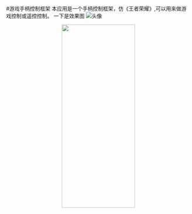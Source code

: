﻿#游戏手柄控制框架
 本应用是一个手柄控制框架，仿《王者荣耀》,可以用来做游戏控制或遥控控制。
一下是效果图
![头像](https://github.com/724898928/ThingsController/tree/master/app/src/main/java/com/lixin/assets/thingController.png)
<div align=center><img width="200" height="500" src="https://github.com/724898928/ThingsController/tree/master/app/src/main/java/com/lixin/assets/thingController.png"></div>
